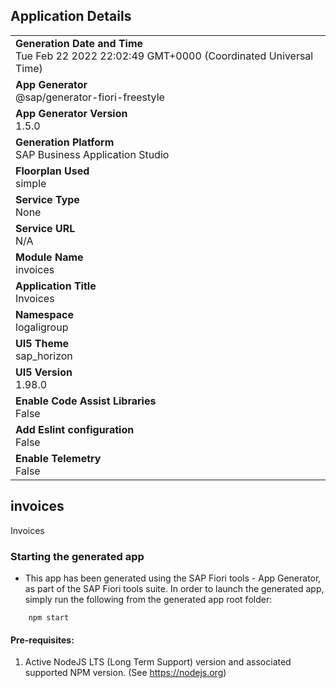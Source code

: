 ## Application Details
|               |
| ------------- |
|**Generation Date and Time**<br>Tue Feb 22 2022 22:02:49 GMT+0000 (Coordinated Universal Time)|
|**App Generator**<br>@sap/generator-fiori-freestyle|
|**App Generator Version**<br>1.5.0|
|**Generation Platform**<br>SAP Business Application Studio|
|**Floorplan Used**<br>simple|
|**Service Type**<br>None|
|**Service URL**<br>N/A
|**Module Name**<br>invoices|
|**Application Title**<br>Invoices|
|**Namespace**<br>logaligroup|
|**UI5 Theme**<br>sap_horizon|
|**UI5 Version**<br>1.98.0|
|**Enable Code Assist Libraries**<br>False|
|**Add Eslint configuration**<br>False|
|**Enable Telemetry**<br>False|

## invoices

Invoices

### Starting the generated app

-   This app has been generated using the SAP Fiori tools - App Generator, as part of the SAP Fiori tools suite.  In order to launch the generated app, simply run the following from the generated app root folder:

```
    npm start
```

#### Pre-requisites:

1. Active NodeJS LTS (Long Term Support) version and associated supported NPM version.  (See https://nodejs.org)


